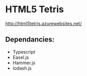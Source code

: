 # HTML5 Tetris


http://html5tetris.azurewebsites.net/ 

## Dependancies:

* Typescript
* Easel.js
* Hammer.js
* lodash.js

